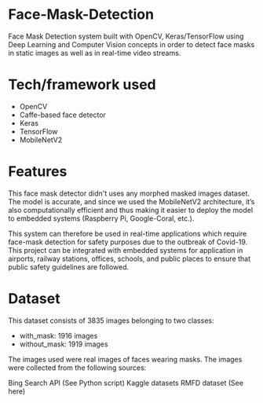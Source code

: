 # Face-Mask-Detection
Face Mask Detection system built with OpenCV, Keras/TensorFlow using Deep Learning and Computer Vision concepts in order to detect face masks in static images as well as in real-time video streams.
# Tech/framework used
* OpenCV
* Caffe-based face detector
* Keras
* TensorFlow
* MobileNetV2
# Features
This face mask detector didn't uses any morphed masked images dataset. The model is accurate, and since we used the MobileNetV2 architecture, it’s also computationally efficient and thus making it easier to deploy the model to embedded systems (Raspberry Pi, Google-Coral, etc.).

This system can therefore be used in real-time applications which require face-mask detection for safety purposes due to the outbreak of Covid-19. This project can be integrated with embedded systems for application in airports, railway stations, offices, schools, and public places to ensure that public safety guidelines are followed.

# Dataset
This dataset consists of 3835 images belonging to two classes:

* with_mask: 1916 images
* without_mask: 1919 images

The images used were real images of faces wearing masks. The images were collected from the following sources:

Bing Search API (See Python script)
Kaggle datasets
RMFD dataset (See here)
